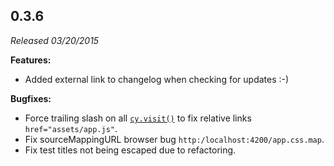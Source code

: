 ## 0.3.6

_Released 03/20/2015_

**Features:**

- Added external link to changelog when checking for updates :-)

**Bugfixes:**

- Force trailing slash on all [`cy.visit()`](/api/commands/visit) to fix
  relative links `href="assets/app.js"`.
- Fix sourceMappingURL browser bug `http:/localhost:4200/app.css.map`.
- Fix test titles not being escaped due to refactoring.
